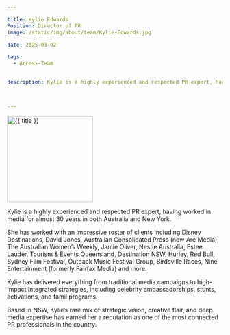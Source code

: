 ```yaml
---

title: Kylie Edwards
Position: Director of PR
image: /static/img/about/team/Kylie-Edwards.jpg

date: 2025-03-02

tags: 
  - Access-Team

  
description: Kylie is a highly experienced and respected PR expert, having worked in media for almost 30 years in both Australia and New York. She has worked with an impressive roster of clients including Disney Destinations, David Jones, Australian Consolidated Press (now Are Media), The Australian Women’s Weekly, Jamie Oliver, Nestle Australia, Estee Lauder, Tourism & Events Queensland, Destination NSW, Hurley, Red Bull, Sydney Film Festival, Outback Music Festival Group, Birdsville Races, Nine Entertainment (formerly Fairfax Media) and more.



---
```


<div class="grid-2-columns-team">		
	
<div class="teamimgwrapper">
    <a href="{{ post.url | url }}"><img src="https://ik.imagekit.io/webtactics/accesspr{{ image }}/tr:w-400,h-500" title="{{ title }}" alt="{{ title }}" width="200px" height="auto" class="teamlistimg">
    </a>
</div>

<div class="teamcontentwrapper">

<div class="teamsumtitle">

<p>Kylie is a highly experienced and respected PR expert, having worked in media for almost 30 years in both Australia and New York.</p>

<p>She has worked with an impressive roster of clients including Disney Destinations, David Jones, Australian Consolidated Press (now Are Media), The Australian Women’s Weekly, Jamie Oliver, Nestle Australia, Estee Lauder, Tourism & Events Queensland, Destination NSW, Hurley, Red Bull, Sydney Film Festival, Outback Music Festival Group, Birdsville Races, Nine Entertainment (formerly Fairfax Media) and more.</p>

</div>

</div>

</div>



Kylie has delivered everything from traditional media campaigns to high-impact integrated strategies, including celebrity ambassadorships, stunts, activations, and famil programs.

Based in NSW, Kylie’s rare mix of strategic vision, creative flair, and deep media expertise has earned her a reputation as one of the most connected PR professionals in the country.

